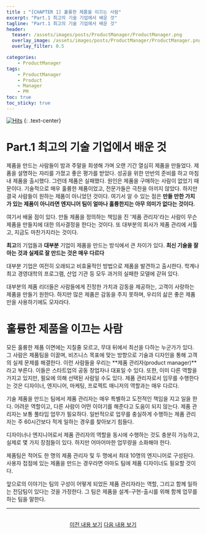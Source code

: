 ```yaml
---
title : "[CHAPTER 1] 훌륭한 제품을 이끄는 사람"
excerpt: "Part.1 최고의 기술 기업에서 배운 것"
tagline: "Part.1 최고의 기술 기업에서 배운 것"
header:
  teaser: /assets/images/posts/ProductManager/ProductManager.png
  overlay_image: /assets/images/posts/ProductManager/ProductManager.png
  overlay_filter: 0.5

categories:
    - ProductManager
tags:
    - ProductManager
    - Product
    - Manager
    - PM
toc: true
toc_sticky: true
---
```


[![Hits](https://hits.seeyoufarm.com/api/count/incr/badge.svg?url=https%3A%2F%2Fsanghyuk.dev%2Fproduct-manager%2F2%2F&count_bg=%23555555&title_bg=%230581A6&icon=&icon_color=%23E7E7E7&title=hits&edge_flat=false)](https://hits.seeyoufarm.com)
{: .text-center}

# Part.1 최고의 기술 기업에서 배운 것

제품을 만드는 사람들이 밤과 주말을 희생해 가며 오랜 기간 열심히 제품을 만들었다. 제품을 설명하는 자리를 가졌고 좋은 평가를 받았다. 성공을 위한 만반의 준비를 하고 마침내 제품을 출시했다. 그런데 제품은 실패했다. 원인은 제품을 구매하는 사람이 없었기 때문이다. 기술적으로 매우 훌륭한 제품이었고, 전문가들은 극찬을 아끼지 않았다. 하지만 결국 사람들이 원하는 제품이 아니었던 것이다. 여기서 알 수 있는 점은 **만들 만한 가치가 있는 제품이 아니라면 엔지니어 팀이 얼마나 훌륭한지는 아무 의미가 없다는 것이다.**

여기서 배울 점이 있다. 만들 제품을 정의하는 책임을 진 '제품 관리자'라는 사람이 무슨 제품을 만들지에 대한 의사결정을 한다는 것이다. 또 대부분의 회사가 제품 관리에 서툴고, 지금도 마찬가지라는 것이다.

**최고**의 기업들과 **대부분** 기업이 제품을 만드는 방식에서 큰 차이가 있다. **최신 기술을 잘 아는 것과 실제로 잘 만드는 것은 매우 다르다**

대부분 기업은 여전히 오래되고 비효율적인 방법으로 제품을 발견하고 출시한다. 학계나 최고 경영대학의 프로그램, 산업 기관 등 모두 과거의 실패한 모델에 갇혀 있다.

대부분의 제품 리더들은 사람들에게 진정한 가치과 감동을 제공하는, 고객이 사랑하는 제품을 만들기 원한다. 하지만 많은 제품은 감동을 주지 못하며, 우리의 삶은 좋은 제품만을 사용하기에도 모자라다.

# 훌륭한 제품을 이끄는 사람

모든 훌륭한 제품 이면에는 지칠줄 모르고, 무대 뒤에서 최선을 다하는 누군가가 있다. 그 사람은 제품팀을 이끌며, 비즈니스 목표에 맞는 방향으로 기술과 디자인을 통해 고객의 실제 문제를 해결한다. 이런 사람들을 우리는 **제품 관리자(product manager)**라고 부른다. 이들은 스타트업의 공동 창업자나 대표일 수 있다. 또한, 이미 다른 역할을 가지고 있지만, 필요에 의해 선택된 사람일 수도 있다. 제품 관리자로서 임무를 수행한다는 것은 디자이너, 엔지니어, 마케팅, 프로젝트 매니저의 역할과는 매우 다르다.

기술 제품을 만드는 팀에서 제품 관리자는 매우 특별하고 도전적인 책임을 지고 일을 한다. 어려운 역할이고, 다른 사람이 어떤 이야기를 해준다고 도움이 되지 않는다. 제품 관리자는 보통 풀타임 업무가 필요하다. 일반적으로 업무를 충실하게 수행하는 제품 관리자는 주 60시간보다 적게 일하는 경우를 찾아보기 힘들다.

디자이너나 엔지니어로서 제품 관리자의 역할을 동시에 수행하는 것도 충분히 가능하고, 실제로 몇 가지 장점들이 있다. 하지만 어마어마한 업무량을 소화해야 한다.

제품팀은 적어도 한 명의 제품 관리자 및 두 명에서 최대 10명의 엔지니어로 구성된다. 사용자 접점에 있는 제품을 만드는 경우라면 아마도 팀에 제품 디자이너도 필요할 것이다. 

앞으로의 이야기는 팀의 구성이 어떻게 되었든 제품 관리자라는 역할, 그리고 함께 일하는 전담팀이 있다는 것을 가정한다. 그 팀은 제품을 설계-구현-출시를 위해 함께 업무를 하는 팀을 말한다.

---

<br/>
<center>
<a href="https://sanghyuk.dev/Product-Manager/1/" class="btn btn--info">이전 내용 보기</a>
<a href="https://sanghyuk.dev/Product-Manager/3/" class="btn btn--info">다음 내용 보기</a>
</center>
